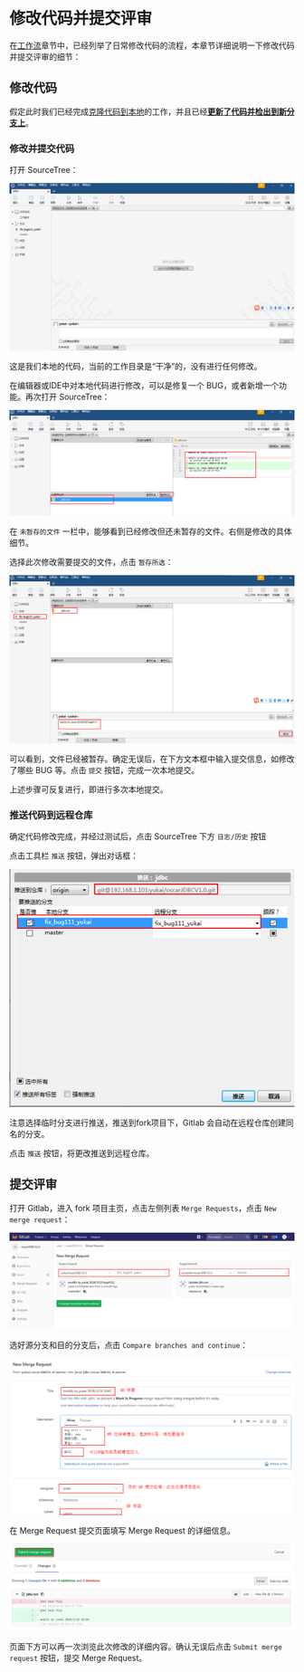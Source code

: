 # 修改代码并提交评审

在[工作流](/workflow/workflow.md)章节中，已经列举了日常修改代码的流程，本章节详细说明一下修改代码并提交评审的细节：

## 修改代码

假定此时我们已经完成[克隆代码到本地](/setup/clone.md)的工作，并且已经[**更新了代码并检出到新分支上**](/review/update.md)。

### 修改并提交代码

打开 SourceTree：

![](/assets/sourcetree-show-workdir.png)

这是我们本地的代码，当前的工作目录是“干净”的，没有进行任何修改。

在编辑器或IDE中对本地代码进行修改，可以是修复一个 BUG，或者新增一个功能。再次打开 SourceTree：

![](/assets/sourcetree-modify.png)

在 `未暂存的文件` 一栏中，能够看到已经修改但还未暂存的文件。右侧是修改的具体细节。

选择此次修改需要提交的文件，点击 `暂存所选`：

![](/assets/sourcetree-commit.png)

可以看到，文件已经被暂存。确定无误后，在下方文本框中输入提交信息，如修改了哪些  BUG 等。点击 `提交` 按钮，完成一次本地提交。

上述步骤可反复进行，即进行多次本地提交。

### 推送代码到远程仓库

确定代码修改完成，并经过测试后，点击 SourceTree 下方 `日志/历史` 按钮

点击工具栏 `推送` 按钮，弹出对话框：

![](/assets/sourcetree-push.png)

注意选择临时分支进行推送，推送到fork项目下，Gitlab 会自动在远程仓库创建同名的分支。

点击 `推送` 按钮，将更改推送到远程仓库。

## 提交评审

打开 Gitlab，进入 fork 项目主页，点击左侧列表 `Merge Requests`，点击 `New merge request`：

![](/assets/gitlab-mr-create.png)

选好源分支和目的分支后，点击 `Compare branches and continue`：

![](/assets/gitlab-mr-content.png)

在 Merge Request 提交页面填写 Merge Request 的详细信息。

![](/assets/gitlab-mr-submit.png)

页面下方可以再一次浏览此次修改的详细内容。确认无误后点击 `Submit merge request` 按钮，提交 Merge Request。

